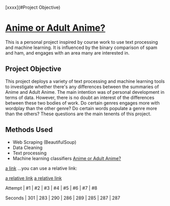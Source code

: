 [xxxx](#Project Objective)



# [Anime or  Adult Anime?](https://github.com/IvanShamoon/Testubg/blob/main/job_scrap.ipynb)

This is a personal project inspired by course work to use text processing and machine learning. It is influenced by the binary comparison of spam and ham, and engages with an area many are interested in. 

## Project Objective

This project deploys a variety of text processing and machine learning tools to investigate whether there's any differences between the summaries of Anime and Adult Anime. The main intention was of personal development in terms of data. However, there is no doubt an interest of the differences between these two bodies of work. Do certain genres engages more with wordplay than the other genre? Do certain words populate a genre more than the others? These questions are the main tenents of this project.

## Methods Used
* Web Scraping (BeautifulSoup)
* Data Cleaning
* Text processing
* Machine learning classifiers 
[Anime or Adult Anime?](docs/job_scrap.ipynb)


[a link](https://github.com/IvanShamoon/Testubg/blob/main/job_scrap.ipynb)
…you can use a relative link:

[a relative link](other_file.md)
[a relative link](path%20with%20spaces/other_file.md)

Attempt | #1 | #2 | #3 | #4 | #5 | #6 | #7 | #8 

Seconds | 301 | 283 | 290 | 286 | 289 | 285 | 287 | 287 
